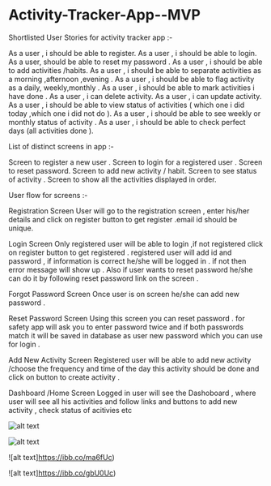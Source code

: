 # Activity-Tracker-App--MVP


Shortlisted User Stories for activity tracker app :-

As a user , i should be able to register.
As a user , i should be able to login.
As a user,  should be able to reset my password .
As a user , i should be able to add activities /habits.
As a user , i should be able to separate activities as a morning ,afternoon ,evening  .
As a user , i should be able to flag activity as a daily, weekly,monthly .
As a user , i should be able to mark activities i have done .
As a user , i can delete activity.
As a user , i can update activity.
As a user , i should be able to view status of activities ( which one i did today ,which one i did not do ).
As a user , i should be able to see weekly or monthly status of activity .
As a user , i should be able to check perfect days  (all activities done ).


List of distinct screens in app :-

Screen to register a new user .
Screen to login for a registered user .
Screen to reset password.
Screen to add new activity / habit.
Screen to see status of activity .
Screen to show all the activities displayed in order.


User  flow for screens :-

Registration Screen 
	  User will go to the registration screen , enter  his/her details  and click on register button to get register .email id  should be unique.


Login Screen 
	 Only  registered user will be able to login ,if not registered click on register button to get registered . registered user will add id and password  , if  information is correct  he/she will be logged in . if not then error message will show up . Also if user wants to reset password he/she  can do it by following reset password link on the screen .


Forgot Password Screen
   Once user is on screen he/she can add new password .


Reset Password Screen
   Using this screen you can reset password . for safety app will ask you to enter password twice  and if both passwords match it will be saved in database as user new password which you can use for login .


Add New Activity Screen 
		Registered user will be able to add new activity /choose the frequency and time of the day this activity should be done  and click on button to create activity .



Dashboard /Home Screen
	  Logged in user will see the Dashoboard , where user will see all his activities and follow links and buttons to add new activity , check status of acitivies etc



![alt text](https://image.ibb.co/hDw3hx/IMG_0842.jpg)

![alt text](https://ibb.co/iUKOhx?raw=true)

![alt text]https://ibb.co/ma6fUc)

![alt text]https://ibb.co/gbU0Uc)

